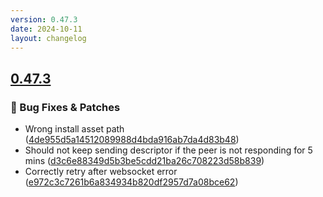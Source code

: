 ```yaml
---
version: 0.47.3
date: 2024-10-11
layout: changelog
---
```

## [0.47.3](#0.47.3)
### 🐛 Bug Fixes & Patches

- Wrong install asset path ([4de955d5a14512089988d4bda916ab7da4d83b48](https://github.com/Voxelum/x-minecraft-launcher/commit/4de955d5a14512089988d4bda916ab7da4d83b48))
- Should not keep sending descriptor if the peer is not responding for 5 mins ([d3c6e88349d5b3be5cdd21ba26c708223d58b839](https://github.com/Voxelum/x-minecraft-launcher/commit/d3c6e88349d5b3be5cdd21ba26c708223d58b839))
- Correctly retry after websocket error ([e972c3c7261b6a834934b820df2957d7a08bce62](https://github.com/Voxelum/x-minecraft-launcher/commit/e972c3c7261b6a834934b820df2957d7a08bce62))
